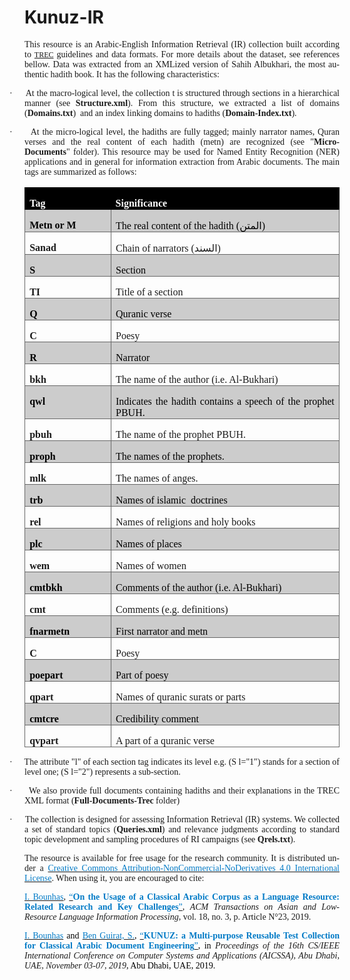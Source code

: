 <h1>Kunuz-IR</h1>
<div class=WordSection1>

<p class=MsoNormal style='text-align:justify'><span lang=EN-US
style='font-family:"Times New Roman",serif'>This resource is an Arabic-English
Information Retrieval (IR) collection built according to <a
href="https://trec.nist.gov/"><span style='font-size:9.0pt;line-height:115%'>TREC</span></a>
guidelines and data formats. For more details about the dataset, see references
bellow. Data was extracted from an XMLized version of Sahih Albukhari, the most
authentic hadith book. It has the following characteristics:</span></p>

<p class=MsoListParagraphCxSpFirst style='text-align:justify;text-indent:-18.0pt'><span
lang=EN-US style='font-family:Symbol'>·<span style='font:7.0pt "Times New Roman"'>&nbsp;&nbsp;&nbsp;&nbsp;&nbsp;&nbsp;&nbsp;
</span></span><span dir=LTR></span><span lang=EN-US style='font-family:"Times New Roman",serif'>At
the macro-logical level, the collection t is structured through sections in a
hierarchical manner (see&nbsp;<b>Structure.xml</b>). From this structure, we
extracted a list of domains (<b>Domains.txt</b>)&nbsp; and an index linking
domains to hadiths (<b>Domain-Index.txt</b>).</span></p>

<p class=MsoListParagraphCxSpLast style='text-align:justify;text-indent:-18.0pt'><span
style='font-family:Symbol'>·<span style='font:7.0pt "Times New Roman"'>&nbsp;&nbsp;&nbsp;&nbsp;&nbsp;&nbsp;&nbsp;
</span></span><span dir=LTR></span><span lang=EN-US style='font-family:"Times New Roman",serif'>At
the micro-logical level, the hadiths are fully tagged; mainly narrator names,
Quran verses and the real content of each hadith (metn) are recognized (see
&quot;<b>Micro-Documents</b>&quot;&nbsp;folder). This resource may be used for
Named Entity Recognition (NER) applications and in general for information
extraction from Arabic documents. </span><span style='font-family:"Times New Roman",serif'>The
main tags are summarized as follows:</span></p>

<div align=center>

<table class=MsoTable15Grid4 border=1 cellspacing=0 cellpadding=0
 style='border-collapse:collapse;border:none'>
 <tr>
  <td width=140 valign=top style='width:104.65pt;border:solid black 1.0pt;
  border-right:none;background:black;padding:0cm 5.4pt 0cm 5.4pt'>
  <p class=MsoNormal style='margin-bottom:0cm;text-align:justify;line-height:
  normal'><b><span style='font-family:"Times New Roman",serif;color:white'>Tag</span></b></p>
  </td>
  <td width=416 valign=top style='width:11.0cm;border:solid black 1.0pt;
  border-left:none;background:black;padding:0cm 5.4pt 0cm 5.4pt'>
  <p class=MsoNormal style='margin-bottom:0cm;text-align:justify;line-height:
  normal'><b><span style='font-family:"Times New Roman",serif;color:white'>Significance</span></b></p>
  </td>
 </tr>
 <tr>
  <td width=140 valign=top style='width:104.65pt;border:solid #666666 1.0pt;
  border-top:none;background:#CCCCCC;padding:0cm 5.4pt 0cm 5.4pt'>
  <p class=MsoNormal style='margin-bottom:0cm;text-align:justify;line-height:
  normal'><b><span style='font-family:"Times New Roman",serif;color:black'>Metn
  or M</span></b></p>
  </td>
  <td width=416 valign=top style='width:11.0cm;border-top:none;border-left:
  none;border-bottom:solid #666666 1.0pt;border-right:solid #666666 1.0pt;
  background:#CCCCCC;padding:0cm 5.4pt 0cm 5.4pt'>
  <p class=MsoNormal style='margin-bottom:0cm;text-align:justify;line-height:
  normal'><span style='font-family:"Times New Roman",serif;color:black'>The
  real content of the hadith (</span><span lang=AR-SA dir=RTL style='font-family:
  "Times New Roman",serif;color:black'>&#1575;&#1604;&#1605;&#1578;&#1606;</span><span
  dir=LTR></span><span style='font-family:"Times New Roman",serif;color:black'><span
  dir=LTR></span>)</span></p>
  </td>
 </tr>
 <tr>
  <td width=140 valign=top style='width:104.65pt;border:solid #666666 1.0pt;
  border-top:none;padding:0cm 5.4pt 0cm 5.4pt'>
  <p class=MsoNormal style='margin-bottom:0cm;text-align:justify;line-height:
  normal'><b><span style='font-family:"Times New Roman",serif'>Sanad</span></b></p>
  </td>
  <td width=416 valign=top style='width:11.0cm;border-top:none;border-left:
  none;border-bottom:solid #666666 1.0pt;border-right:solid #666666 1.0pt;
  padding:0cm 5.4pt 0cm 5.4pt'>
  <p class=MsoNormal style='margin-bottom:0cm;text-align:justify;line-height:
  normal'><span style='font-family:"Times New Roman",serif'>Chain of narrators
  (</span><span lang=AR-SA dir=RTL style='font-family:"Times New Roman",serif'>&#1575;&#1604;&#1587;&#1606;&#1583;</span><span
  dir=LTR></span><span style='font-family:"Times New Roman",serif'><span
  dir=LTR></span>)</span></p>
  </td>
 </tr>
 <tr>
  <td width=140 valign=top style='width:104.65pt;border:solid #666666 1.0pt;
  border-top:none;background:#CCCCCC;padding:0cm 5.4pt 0cm 5.4pt'>
  <p class=MsoNormal style='margin-bottom:0cm;text-align:justify;line-height:
  normal'><b><span style='font-family:"Times New Roman",serif;color:black'>S</span></b></p>
  </td>
  <td width=416 valign=top style='width:11.0cm;border-top:none;border-left:
  none;border-bottom:solid #666666 1.0pt;border-right:solid #666666 1.0pt;
  background:#CCCCCC;padding:0cm 5.4pt 0cm 5.4pt'>
  <p class=MsoNormal style='margin-bottom:0cm;text-align:justify;line-height:
  normal'><span style='font-family:"Times New Roman",serif;color:black'>Section</span></p>
  </td>
 </tr>
 <tr>
  <td width=140 valign=top style='width:104.65pt;border:solid #666666 1.0pt;
  border-top:none;padding:0cm 5.4pt 0cm 5.4pt'>
  <p class=MsoNormal style='margin-bottom:0cm;text-align:justify;line-height:
  normal'><b><span style='font-family:"Times New Roman",serif'>TI</span></b></p>
  </td>
  <td width=416 valign=top style='width:11.0cm;border-top:none;border-left:
  none;border-bottom:solid #666666 1.0pt;border-right:solid #666666 1.0pt;
  padding:0cm 5.4pt 0cm 5.4pt'>
  <p class=MsoNormal style='margin-bottom:0cm;text-align:justify;line-height:
  normal'><span style='font-family:"Times New Roman",serif'>Title of a section</span></p>
  </td>
 </tr>
 <tr>
  <td width=140 valign=top style='width:104.65pt;border:solid #666666 1.0pt;
  border-top:none;background:#CCCCCC;padding:0cm 5.4pt 0cm 5.4pt'>
  <p class=MsoNormal style='margin-bottom:0cm;text-align:justify;line-height:
  normal'><b><span lang=EN-US style='font-family:"Times New Roman",serif;
  color:black'>Q</span></b></p>
  </td>
  <td width=416 valign=top style='width:11.0cm;border-top:none;border-left:
  none;border-bottom:solid #666666 1.0pt;border-right:solid #666666 1.0pt;
  background:#CCCCCC;padding:0cm 5.4pt 0cm 5.4pt'>
  <p class=MsoNormal style='margin-bottom:0cm;text-align:justify;line-height:
  normal'><span lang=EN-US style='font-family:"Times New Roman",serif;
  color:black'>Quranic verse</span></p>
  </td>
 </tr>
 <tr>
  <td width=140 valign=top style='width:104.65pt;border:solid #666666 1.0pt;
  border-top:none;padding:0cm 5.4pt 0cm 5.4pt'>
  <p class=MsoNormal style='margin-bottom:0cm;text-align:justify;line-height:
  normal'><b><span lang=EN-US style='font-family:"Times New Roman",serif'>C</span></b></p>
  </td>
  <td width=416 valign=top style='width:11.0cm;border-top:none;border-left:
  none;border-bottom:solid #666666 1.0pt;border-right:solid #666666 1.0pt;
  padding:0cm 5.4pt 0cm 5.4pt'>
  <p class=MsoNormal style='margin-bottom:0cm;text-align:justify;line-height:
  normal'><span lang=EN-US style='font-family:"Times New Roman",serif'>Poesy</span></p>
  </td>
 </tr>
 <tr>
  <td width=140 valign=top style='width:104.65pt;border:solid #666666 1.0pt;
  border-top:none;background:#CCCCCC;padding:0cm 5.4pt 0cm 5.4pt'>
  <p class=MsoNormal style='margin-bottom:0cm;text-align:justify;line-height:
  normal'><b><span lang=EN-US style='font-family:"Times New Roman",serif;
  color:black'>R</span></b></p>
  </td>
  <td width=416 valign=top style='width:11.0cm;border-top:none;border-left:
  none;border-bottom:solid #666666 1.0pt;border-right:solid #666666 1.0pt;
  background:#CCCCCC;padding:0cm 5.4pt 0cm 5.4pt'>
  <p class=MsoNormal style='margin-bottom:0cm;text-align:justify;line-height:
  normal'><span lang=EN-US style='font-family:"Times New Roman",serif;
  color:black'>Narrator</span></p>
  </td>
 </tr>
 <tr>
  <td width=140 valign=top style='width:104.65pt;border:solid #666666 1.0pt;
  border-top:none;padding:0cm 5.4pt 0cm 5.4pt'>
  <p class=MsoNormal style='margin-bottom:0cm;text-align:justify;line-height:
  normal'><b><span lang=EN-US style='font-family:"Times New Roman",serif'>bkh</span></b></p>
  </td>
  <td width=416 valign=top style='width:11.0cm;border-top:none;border-left:
  none;border-bottom:solid #666666 1.0pt;border-right:solid #666666 1.0pt;
  padding:0cm 5.4pt 0cm 5.4pt'>
  <p class=MsoNormal style='margin-bottom:0cm;text-align:justify;line-height:
  normal'><span lang=EN-US style='font-family:"Times New Roman",serif'>The name
  of the author (i.e. Al-Bukhari)</span></p>
  </td>
 </tr>
 <tr>
  <td width=140 valign=top style='width:104.65pt;border:solid #666666 1.0pt;
  border-top:none;background:#CCCCCC;padding:0cm 5.4pt 0cm 5.4pt'>
  <p class=MsoNormal style='margin-bottom:0cm;text-align:justify;line-height:
  normal'><b><span lang=EN-US style='font-family:"Times New Roman",serif;
  color:black'>qwl</span></b></p>
  </td>
  <td width=416 valign=top style='width:11.0cm;border-top:none;border-left:
  none;border-bottom:solid #666666 1.0pt;border-right:solid #666666 1.0pt;
  background:#CCCCCC;padding:0cm 5.4pt 0cm 5.4pt'>
  <p class=MsoNormal style='margin-bottom:0cm;text-align:justify;line-height:
  normal'><span lang=EN-US style='font-family:"Times New Roman",serif;
  color:black'>Indicates the hadith contains a speech of the prophet PBUH.</span></p>
  </td>
 </tr>
 <tr>
  <td width=140 valign=top style='width:104.65pt;border:solid #666666 1.0pt;
  border-top:none;padding:0cm 5.4pt 0cm 5.4pt'>
  <p class=MsoNormal style='margin-bottom:0cm;text-align:justify;line-height:
  normal'><b><span lang=EN-US style='font-family:"Times New Roman",serif'>pbuh</span></b></p>
  </td>
  <td width=416 valign=top style='width:11.0cm;border-top:none;border-left:
  none;border-bottom:solid #666666 1.0pt;border-right:solid #666666 1.0pt;
  padding:0cm 5.4pt 0cm 5.4pt'>
  <p class=MsoNormal style='margin-bottom:0cm;text-align:justify;line-height:
  normal'><span lang=EN-US style='font-family:"Times New Roman",serif'>The name
  of the prophet PBUH.</span></p>
  </td>
 </tr>
 <tr>
  <td width=140 valign=top style='width:104.65pt;border:solid #666666 1.0pt;
  border-top:none;background:#CCCCCC;padding:0cm 5.4pt 0cm 5.4pt'>
  <p class=MsoNormal style='margin-bottom:0cm;text-align:justify;line-height:
  normal'><b><span lang=EN-US style='font-family:"Times New Roman",serif;
  color:black'>proph</span></b></p>
  </td>
  <td width=416 valign=top style='width:11.0cm;border-top:none;border-left:
  none;border-bottom:solid #666666 1.0pt;border-right:solid #666666 1.0pt;
  background:#CCCCCC;padding:0cm 5.4pt 0cm 5.4pt'>
  <p class=MsoNormal style='margin-bottom:0cm;text-align:justify;line-height:
  normal'><span lang=EN-US style='font-family:"Times New Roman",serif;
  color:black'>The names of the prophets.</span></p>
  </td>
 </tr>
 <tr>
  <td width=140 valign=top style='width:104.65pt;border:solid #666666 1.0pt;
  border-top:none;padding:0cm 5.4pt 0cm 5.4pt'>
  <p class=MsoNormal style='margin-bottom:0cm;text-align:justify;line-height:
  normal'><b><span lang=EN-US style='font-family:"Times New Roman",serif'>mlk</span></b></p>
  </td>
  <td width=416 valign=top style='width:11.0cm;border-top:none;border-left:
  none;border-bottom:solid #666666 1.0pt;border-right:solid #666666 1.0pt;
  padding:0cm 5.4pt 0cm 5.4pt'>
  <p class=MsoNormal style='margin-bottom:0cm;text-align:justify;line-height:
  normal'><span lang=EN-US style='font-family:"Times New Roman",serif'>The
  names of anges.</span></p>
  </td>
 </tr>
 <tr>
  <td width=140 valign=top style='width:104.65pt;border:solid #666666 1.0pt;
  border-top:none;background:#CCCCCC;padding:0cm 5.4pt 0cm 5.4pt'>
  <p class=MsoNormal style='margin-bottom:0cm;text-align:justify;line-height:
  normal'><b><span lang=EN-US style='font-family:"Times New Roman",serif;
  color:black'>trb</span></b></p>
  </td>
  <td width=416 valign=top style='width:11.0cm;border-top:none;border-left:
  none;border-bottom:solid #666666 1.0pt;border-right:solid #666666 1.0pt;
  background:#CCCCCC;padding:0cm 5.4pt 0cm 5.4pt'>
  <p class=MsoNormal style='margin-bottom:0cm;text-align:justify;line-height:
  normal'><span lang=EN-US style='font-family:"Times New Roman",serif;
  color:black'>Names of islamic  doctrines</span></p>
  </td>
 </tr>
 <tr>
  <td width=140 valign=top style='width:104.65pt;border:solid #666666 1.0pt;
  border-top:none;padding:0cm 5.4pt 0cm 5.4pt'>
  <p class=MsoNormal style='margin-bottom:0cm;text-align:justify;line-height:
  normal'><b><span lang=EN-US style='font-family:"Times New Roman",serif'>rel</span></b></p>
  </td>
  <td width=416 valign=top style='width:11.0cm;border-top:none;border-left:
  none;border-bottom:solid #666666 1.0pt;border-right:solid #666666 1.0pt;
  padding:0cm 5.4pt 0cm 5.4pt'>
  <p class=MsoNormal style='margin-bottom:0cm;text-align:justify;line-height:
  normal'><span lang=EN-US style='font-family:"Times New Roman",serif'>Names of
  religions and holy books</span></p>
  </td>
 </tr>
 <tr>
  <td width=140 valign=top style='width:104.65pt;border:solid #666666 1.0pt;
  border-top:none;background:#CCCCCC;padding:0cm 5.4pt 0cm 5.4pt'>
  <p class=MsoNormal style='margin-bottom:0cm;text-align:justify;line-height:
  normal'><b><span lang=EN-US style='font-family:"Times New Roman",serif;
  color:black'>plc</span></b></p>
  </td>
  <td width=416 valign=top style='width:11.0cm;border-top:none;border-left:
  none;border-bottom:solid #666666 1.0pt;border-right:solid #666666 1.0pt;
  background:#CCCCCC;padding:0cm 5.4pt 0cm 5.4pt'>
  <p class=MsoNormal style='margin-bottom:0cm;text-align:justify;line-height:
  normal'><span lang=EN-US style='font-family:"Times New Roman",serif;
  color:black'>Names of places</span></p>
  </td>
 </tr>
 <tr>
  <td width=140 valign=top style='width:104.65pt;border:solid #666666 1.0pt;
  border-top:none;padding:0cm 5.4pt 0cm 5.4pt'>
  <p class=MsoNormal style='margin-bottom:0cm;text-align:justify;line-height:
  normal'><b><span lang=EN-US style='font-family:"Times New Roman",serif'>wem</span></b></p>
  </td>
  <td width=416 valign=top style='width:11.0cm;border-top:none;border-left:
  none;border-bottom:solid #666666 1.0pt;border-right:solid #666666 1.0pt;
  padding:0cm 5.4pt 0cm 5.4pt'>
  <p class=MsoNormal style='margin-bottom:0cm;text-align:justify;line-height:
  normal'><span lang=EN-US style='font-family:"Times New Roman",serif'>Names of
  women</span></p>
  </td>
 </tr>
 <tr>
  <td width=140 valign=top style='width:104.65pt;border:solid #666666 1.0pt;
  border-top:none;background:#CCCCCC;padding:0cm 5.4pt 0cm 5.4pt'>
  <p class=MsoNormal style='margin-bottom:0cm;text-align:justify;line-height:
  normal'><b><span lang=EN-US style='font-family:"Times New Roman",serif;
  color:black'>cmtbkh</span></b></p>
  </td>
  <td width=416 valign=top style='width:11.0cm;border-top:none;border-left:
  none;border-bottom:solid #666666 1.0pt;border-right:solid #666666 1.0pt;
  background:#CCCCCC;padding:0cm 5.4pt 0cm 5.4pt'>
  <p class=MsoNormal style='margin-bottom:0cm;text-align:justify;line-height:
  normal'><span lang=EN-US style='font-family:"Times New Roman",serif;
  color:black'>Comments of the author (i.e. Al-Bukhari)</span></p>
  </td>
 </tr>
 <tr>
  <td width=140 valign=top style='width:104.65pt;border:solid #666666 1.0pt;
  border-top:none;padding:0cm 5.4pt 0cm 5.4pt'>
  <p class=MsoNormal style='margin-bottom:0cm;text-align:justify;line-height:
  normal'><b><span lang=EN-US style='font-family:"Times New Roman",serif'>cmt</span></b></p>
  </td>
  <td width=416 valign=top style='width:11.0cm;border-top:none;border-left:
  none;border-bottom:solid #666666 1.0pt;border-right:solid #666666 1.0pt;
  padding:0cm 5.4pt 0cm 5.4pt'>
  <p class=MsoNormal style='margin-bottom:0cm;text-align:justify;line-height:
  normal'><span lang=EN-US style='font-family:"Times New Roman",serif'>Comments
  (e.g. definitions)</span></p>
  </td>
 </tr>
 <tr>
  <td width=140 valign=top style='width:104.65pt;border:solid #666666 1.0pt;
  border-top:none;background:#CCCCCC;padding:0cm 5.4pt 0cm 5.4pt'>
  <p class=MsoNormal style='margin-bottom:0cm;text-align:justify;line-height:
  normal'><b><span lang=EN-US style='font-family:"Times New Roman",serif;
  color:black'>fnarmetn</span></b></p>
  </td>
  <td width=416 valign=top style='width:11.0cm;border-top:none;border-left:
  none;border-bottom:solid #666666 1.0pt;border-right:solid #666666 1.0pt;
  background:#CCCCCC;padding:0cm 5.4pt 0cm 5.4pt'>
  <p class=MsoNormal style='margin-bottom:0cm;text-align:justify;line-height:
  normal'><span lang=EN-US style='font-family:"Times New Roman",serif;
  color:black'>First narrator and metn</span></p>
  </td>
 </tr>
 <tr>
  <td width=140 valign=top style='width:104.65pt;border:solid #666666 1.0pt;
  border-top:none;padding:0cm 5.4pt 0cm 5.4pt'>
  <p class=MsoNormal style='margin-bottom:0cm;text-align:justify;line-height:
  normal'><b><span lang=EN-US style='font-family:"Times New Roman",serif'>C</span></b></p>
  </td>
  <td width=416 valign=top style='width:11.0cm;border-top:none;border-left:
  none;border-bottom:solid #666666 1.0pt;border-right:solid #666666 1.0pt;
  padding:0cm 5.4pt 0cm 5.4pt'>
  <p class=MsoNormal style='margin-bottom:0cm;text-align:justify;line-height:
  normal'><span lang=EN-US style='font-family:"Times New Roman",serif'>Poesy</span></p>
  </td>
 </tr>
 <tr>
  <td width=140 valign=top style='width:104.65pt;border:solid #666666 1.0pt;
  border-top:none;background:#CCCCCC;padding:0cm 5.4pt 0cm 5.4pt'>
  <p class=MsoNormal style='margin-bottom:0cm;text-align:justify;line-height:
  normal'><b><span lang=EN-US style='font-family:"Times New Roman",serif;
  color:black'>poepart</span></b></p>
  </td>
  <td width=416 valign=top style='width:11.0cm;border-top:none;border-left:
  none;border-bottom:solid #666666 1.0pt;border-right:solid #666666 1.0pt;
  background:#CCCCCC;padding:0cm 5.4pt 0cm 5.4pt'>
  <p class=MsoNormal style='margin-bottom:0cm;text-align:justify;line-height:
  normal'><span lang=EN-US style='font-family:"Times New Roman",serif;
  color:black'>Part of poesy</span></p>
  </td>
 </tr>
 <tr>
  <td width=140 valign=top style='width:104.65pt;border:solid #666666 1.0pt;
  border-top:none;padding:0cm 5.4pt 0cm 5.4pt'>
  <p class=MsoNormal style='margin-bottom:0cm;text-align:justify;line-height:
  normal'><b><span lang=EN-US style='font-family:"Times New Roman",serif'>qpart</span></b></p>
  </td>
  <td width=416 valign=top style='width:11.0cm;border-top:none;border-left:
  none;border-bottom:solid #666666 1.0pt;border-right:solid #666666 1.0pt;
  padding:0cm 5.4pt 0cm 5.4pt'>
  <p class=MsoNormal style='margin-bottom:0cm;text-align:justify;line-height:
  normal'><span lang=EN-US style='font-family:"Times New Roman",serif'>Names of
  quranic surats or parts</span></p>
  </td>
 </tr>
 <tr>
  <td width=140 valign=top style='width:104.65pt;border:solid #666666 1.0pt;
  border-top:none;background:#CCCCCC;padding:0cm 5.4pt 0cm 5.4pt'>
  <p class=MsoNormal style='margin-bottom:0cm;text-align:justify;line-height:
  normal'><b><span lang=EN-US style='font-family:"Times New Roman",serif;
  color:black'>cmtcre</span></b></p>
  </td>
  <td width=416 valign=top style='width:11.0cm;border-top:none;border-left:
  none;border-bottom:solid #666666 1.0pt;border-right:solid #666666 1.0pt;
  background:#CCCCCC;padding:0cm 5.4pt 0cm 5.4pt'>
  <p class=MsoNormal style='margin-bottom:0cm;text-align:justify;line-height:
  normal'><span lang=EN-US style='font-family:"Times New Roman",serif;
  color:black'>Credibility comment</span></p>
  </td>
 </tr>
 <tr>
  <td width=140 valign=top style='width:104.65pt;border:solid #666666 1.0pt;
  border-top:none;padding:0cm 5.4pt 0cm 5.4pt'>
  <p class=MsoNormal style='margin-bottom:0cm;text-align:justify;line-height:
  normal'><b><span lang=EN-US style='font-family:"Times New Roman",serif'>qvpart</span></b></p>
  </td>
  <td width=416 valign=top style='width:11.0cm;border-top:none;border-left:
  none;border-bottom:solid #666666 1.0pt;border-right:solid #666666 1.0pt;
  padding:0cm 5.4pt 0cm 5.4pt'>
  <p class=MsoNormal style='margin-bottom:0cm;text-align:justify;line-height:
  normal'><span lang=EN-US style='font-family:"Times New Roman",serif'>A part
  of a quranic verse</span></p>
  </td>
 </tr>
</table>

</div>

<p class=MsoListParagraphCxSpFirst style='text-align:justify;text-indent:-18.0pt'><span
lang=EN-US style='font-family:Symbol'>·<span style='font:7.0pt "Times New Roman"'>&nbsp;&nbsp;&nbsp;&nbsp;&nbsp;&nbsp;&nbsp;
</span></span><span dir=LTR></span><span lang=EN-US style='font-family:"Times New Roman",serif'>The
attribute &quot;l&quot; of each section tag indicates its level e.g. (S
l=&quot;1&quot;) stands for a section of level one; (S l=&quot;2&quot;)
represents a sub-section.</span></p>

<p class=MsoListParagraphCxSpMiddle style='text-align:justify;text-indent:-18.0pt'><span
lang=EN-US style='font-family:Symbol'>·<span style='font:7.0pt "Times New Roman"'>&nbsp;&nbsp;&nbsp;&nbsp;&nbsp;&nbsp;&nbsp;
</span></span><span dir=LTR></span><span lang=EN-US style='font-family:"Times New Roman",serif'>We
also provide full documents containing hadiths and their explanations in the
TREC XML format (<b>Full-Documents-Trec</b>&nbsp;folder)</span></p>

<p class=MsoListParagraphCxSpLast style='text-align:justify;text-indent:-18.0pt'><span
lang=EN-US style='font-family:Symbol'>·<span style='font:7.0pt "Times New Roman"'>&nbsp;&nbsp;&nbsp;&nbsp;&nbsp;&nbsp;&nbsp;
</span></span><span dir=LTR></span><span lang=EN-US style='font-family:"Times New Roman",serif'>The
collection is designed for assessing Information Retrieval (IR) systems. We
collected a set of standard topics (<b>Queries.xml</b>) and relevance judgments
according to standard topic development and sampling procedures of RI campaigns
(see&nbsp;<b>Qrels.txt</b>).</span></p>

<p class=MsoNormal style='text-align:justify'><span lang=EN-US
style='font-family:"Times New Roman",serif'>The resource is available for free
usage for the research community. It is distributed under a&nbsp;</span><span
style='font-family:"Times New Roman",serif'><a
href="http://creativecommons.org/licenses/by-nc-nd/4.0/"><span lang=EN-US
style='color:#027AC6'>Creative Commons Attribution-NonCommercial-NoDerivatives
4.0 International License</span></a></span><span lang=EN-US style='font-family:
"Times New Roman",serif'>. When using it, you are encouraged to cite:</span></p>

<p class=MsoNormal style='text-align:justify'><u><span lang=EN-US
style='font-family:"Times New Roman",serif;color:#027AC6'>I. Bounhas</span></u><span
lang=EN-US style='font-family:"Times New Roman",serif'>,&nbsp;<u><span
style='color:#027AC6'>“</span></u><b><span style='color:#027AC6'>On the Usage
of a Classical Arabic Corpus as a Language Resource: Related Research and Key
Challenges</span></b><u><span style='color:#027AC6'>”</span></u>,&nbsp;<i>ACM
Transactions on Asian and Low-Resource Language Information Processing</i>,
vol. 18, no. 3, p. Article N°23, 2019.</span></p>

<p class=MsoNormal style='text-align:justify'><u><span lang=EN-US
style='font-size:10.5pt;line-height:115%;font-family:"Times New Roman",serif;
color:#027AC6'>I. Bounhas</span></u><span lang=EN-US style='font-size:10.5pt;
line-height:115%;font-family:"Times New Roman",serif;color:black'>&nbsp;and&nbsp;</span><u><span
lang=EN-US style='font-size:10.5pt;line-height:115%;font-family:"Times New Roman",serif;
color:#027AC6'>Ben Guirat, S.</span></u><span lang=EN-US style='font-size:10.5pt;
line-height:115%;font-family:"Times New Roman",serif;color:black'>,&nbsp;</span><u><span
lang=EN-US style='font-size:10.5pt;line-height:115%;font-family:"Times New Roman",serif;
color:#027AC6'>“</span></u><b><span lang=EN-US style='font-size:10.5pt;
line-height:115%;font-family:"Times New Roman",serif;color:#027AC6'>KUNUZ: a
Multi-purpose Reusable Test Collection for Classical Arabic Document
Engineering</span></b><u><span lang=EN-US style='font-size:10.5pt;line-height:
115%;font-family:"Times New Roman",serif;color:#027AC6'>”</span></u><span
lang=EN-US style='font-size:10.5pt;line-height:115%;font-family:"Times New Roman",serif;
color:black'>, in&nbsp;</span><i><span lang=EN-US style='font-family:"Times New Roman",serif'>Proceedings
of the 16th CS/IEEE International Conference on Computer Systems and
Applications (AICSSA), Abu Dhabi, UAE, November 03-07, 2019</span></i><span
lang=EN-US style='font-size:10.5pt;line-height:115%;font-family:"Times New Roman",serif;
color:black'>, Abu Dhabi, UAE, 2019.</span></p>

<p class=MsoNormal style='text-align:justify'><span lang=EN-US
style='font-family:"Times New Roman",serif'>&nbsp;</span></p>

</div>
 
